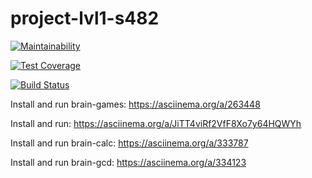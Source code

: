 # project-lvl1-s482

[![Maintainability](https://api.codeclimate.com/v1/badges/d9723a7ee618cc8af2df/maintainability)](https://codeclimate.com/github/alexxis/project-lvl1-s482/maintainability)

[![Test Coverage](https://api.codeclimate.com/v1/badges/d9723a7ee618cc8af2df/test_coverage)](https://codeclimate.com/github/alexxis/project-lvl1-s482/test_coverage)

[![Build Status](https://travis-ci.org/alexxis/project-lvl1-s482.svg?branch=master)](https://travis-ci.org/alexxis/project-lvl1-s482)

Install and run brain-games: <https://asciinema.org/a/263448>

Install and run: <https://asciinema.org/a/JiTT4viRf2VfF8Xo7y64HQWYh>

Install and run brain-calc: <https://asciinema.org/a/333787>

Install and run brain-gcd: <https://asciinema.org/a/334123>
